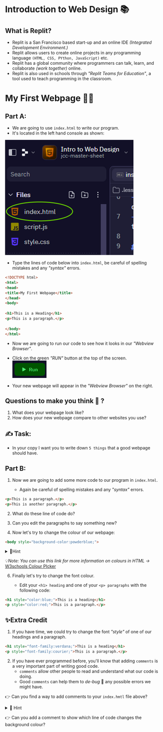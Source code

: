 # Introduction to Web Design 📚

## What is Replit? 
- Replit is a San Francisco based start-up and an online IDE *(Integrated Development Environment.)*
- Replit allows users to create online projects in any programming language `(HTML, CSS, PYthon, JavaScript)` etc.
- Replit has a global community where programmers can talk, learn, and collaborate *(work together)* online.
- Replit is also used in schools through *"Replit Teams for Education"*, a tool used to teach programming in the classroom.

# My First Webpage 👨‍💻

## Part A:
- We are going to use `index.html` to write our program.
- It's located in the left hand console as shown:

![image](image_4.png)

- Type the lines of code below into `index.html`, be careful of spelling mistakes and any *"syntax"* errors.

````html
<!DOCTYPE html>
<html>
<head>
<title>My First Webpage</title>
</head>
<body>

<h1>This is a Heading</h1>
<p>This is a paragraph.</p>

</body>
</html>

````

- Now we are going to run our code to see how it looks in our *"Webview Browser"*.

- Click on the green *"RUN"* button at the top of the screen.
![image](image_5.png)

- Your new webpage will appear in the *"Webview Browser"* on the right.

## Questions to make you think 🤔 ?
1. What does your webpage look like?
2. How does your new webpage compare to other websites you use?

## ✍ Task:
- In your copy I want you to write down ``5 things`` that a good webpage should have.


## Part B:

1. Now we are going to add some more code to our program in `index.html`.

   - Again be careful of spelling mistakes and any *"syntax"* errors.

````html
<p>This is a paragraph.</p>
<p>This is another paragraph.</p>
````

2. What do these line of code do?
3. Can you edit the paragraphs to say something new?

5. Now let's try to change the colour of our webpage:
   
````html
<body style="background-color:powderblue;">
````
<details>
  <summary> 👀Hint </summary>

Tomato 
  
DodgerBlue

Orange

MediumSeaGreen

Violet
</details>

💡*Note: You can use this link for more information on colours in HTML ->* [W3schools Colour PIcker](https://www.w3schools.com/html/html_colors.asp)

>

6. Finally let's try to change the font colour.

    - Edit your ``<h1> heading`` and one of your ``<p> paragraphs`` with the following code:
````html
<h1 style="color:blue;">This is a heading</h1>
<p style="color:red;">This is a paragraph.</p>
````





## ✨Extra Credit
1. If you have time, we could try to change the font _"style"_ of one of our headings and a paragraph.

````html
<h1 style="font-family:verdana;">This is a heading</h1>
<p style="font-family:courier;">This is a paragraph.</p>
````

2. If you have ever programmed before, you'll know that adding `comments` is a very important part of writing good code.
    - `comments` allow other people to read and understand what our code is doing.
    - Good `comments` can help them to _de-bug_ 🐛 any possible errors we might have. 

👉 Can you find a way to add comments to your `index.hmtl` file above? 

<details>
  <summary> 👀 Hint </summary>

````html
<!---->
````
</details>

👉 Can you add a comment to show which line of code changes the background colour?

>







  